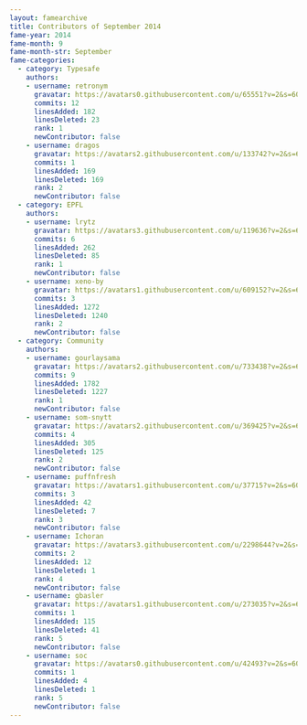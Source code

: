 ```yaml
---
layout: famearchive
title: Contributors of September 2014
fame-year: 2014
fame-month: 9
fame-month-str: September
fame-categories:
  - category: Typesafe
    authors:
    - username: retronym
      gravatar: https://avatars0.githubusercontent.com/u/65551?v=2&s=60
      commits: 12
      linesAdded: 182
      linesDeleted: 23
      rank: 1
      newContributor: false
    - username: dragos
      gravatar: https://avatars2.githubusercontent.com/u/133742?v=2&s=60
      commits: 1
      linesAdded: 169
      linesDeleted: 169
      rank: 2
      newContributor: false
  - category: EPFL
    authors:
    - username: lrytz
      gravatar: https://avatars3.githubusercontent.com/u/119636?v=2&s=60
      commits: 6
      linesAdded: 262
      linesDeleted: 85
      rank: 1
      newContributor: false
    - username: xeno-by
      gravatar: https://avatars1.githubusercontent.com/u/609152?v=2&s=60
      commits: 3
      linesAdded: 1272
      linesDeleted: 1240
      rank: 2
      newContributor: false
  - category: Community
    authors:
    - username: gourlaysama
      gravatar: https://avatars2.githubusercontent.com/u/733438?v=2&s=60
      commits: 9
      linesAdded: 1782
      linesDeleted: 1227
      rank: 1
      newContributor: false
    - username: som-snytt
      gravatar: https://avatars2.githubusercontent.com/u/369425?v=2&s=60
      commits: 4
      linesAdded: 305
      linesDeleted: 125
      rank: 2
      newContributor: false
    - username: puffnfresh
      gravatar: https://avatars1.githubusercontent.com/u/37715?v=2&s=60
      commits: 3
      linesAdded: 42
      linesDeleted: 7
      rank: 3
      newContributor: false
    - username: Ichoran
      gravatar: https://avatars3.githubusercontent.com/u/2298644?v=2&s=60
      commits: 2
      linesAdded: 12
      linesDeleted: 1
      rank: 4
      newContributor: false
    - username: gbasler
      gravatar: https://avatars1.githubusercontent.com/u/273035?v=2&s=60
      commits: 1
      linesAdded: 115
      linesDeleted: 41
      rank: 5
      newContributor: false
    - username: soc
      gravatar: https://avatars0.githubusercontent.com/u/42493?v=2&s=60
      commits: 1
      linesAdded: 4
      linesDeleted: 1
      rank: 5
      newContributor: false
---
```


